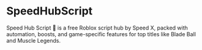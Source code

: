 # SpeedHubScript
Speed Hub Script 🚀 is a free Roblox script hub by Speed X, packed with automation, boosts, and game-specific features for top titles like Blade Ball and Muscle Legends.

